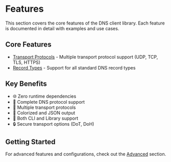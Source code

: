 # Features

This section covers the core features of the DNS client library. Each feature is documented in detail with examples and use cases.

## Core Features

- [Transport Protocols](./transport.md) - Multiple transport protocol support (UDP, TCP, TLS, HTTPS)
- [Record Types](./record-types.md) - Support for all standard DNS record types

## Key Benefits

- 🌐 Zero runtime dependencies
- 🔎 Complete DNS protocol support
- 🔀 Multiple transport protocols
- 🎨 Colorized and JSON output
- 🤖 Both CLI and Library support
- 🔒 Secure transport options (DoT, DoH)

## Getting Started

For advanced features and configurations, check out the [Advanced](../advanced/index.md) section.
